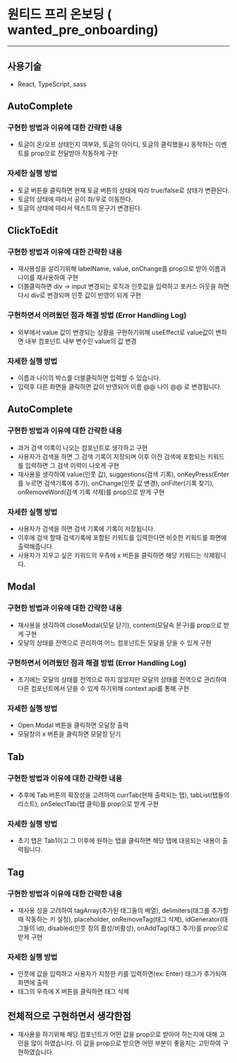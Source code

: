 # 원티드 프리 온보딩 ( wanted_pre_onboarding)

---

## 사용기술

- React, TypeScript, sass

## AutoComplete

### 구현한 방법과 이유에 대한 간략한 내용

- 토글이 온/오프 상태인지 여부와, 토글의 아이디, 토글의 클릭했을시 동작하는 이벤트를 prop으로 전달받아 작동하게 구현

### 자세한 실행 방법

- 토글 버튼을 클릭하면 현재 토글 버튼의 상태에 따라 true/false로 상태가 변환된다.
- 토글의 상태에 따라서 공이 좌/우로 이동한다.
- 토글의 상태에 따라서 텍스트의 문구가 변경된다.

## ClickToEdit

### 구현한 방법과 이유에 대한 간략한 내용

- 재사용성을 살리기위해 labelName, value, onChange를 prop으로 받아 이름과 나이를 재사용하여 구현
- 더블클릭하면 div -> input 변경되는 로직과 인풋값을 입력하고 포커스 아웃을 하면 다시 div로 변경되며 인풋 값이 반영이 되게 구현

### 구현하면서 어려웠던 점과 해결 방법 (Error Handling Log)

- 외부에서 value 값이 변경되는 상황을 구현하기위해 useEffect로 value값이 변하면 내부 컴포넌트 내부 변수인 value의 값 변경

### 자세한 실행 방법

- 이름과 나이의 박스를 더블클릭하면 입력할 수 있습니다.
- 입력후 다른 화면을 클릭하면 값이 반영되어 이름 @@ 나이 @@ 로 변경됩니다.

## AutoComplete

### 구현한 방법과 이유에 대한 간략한 내용

- 과거 검색 이록이 나오는 컴포넌트로 생각하고 구현
- 사용자가 검색을 하면 그 검색 기록이 저장되며 이후 이전 검색에 포함되는 키워드를 입력하면 그 검색 이력이 나오게 구현
- 재사용을 생각하여 value(인풋 값), suggestions(검색 기록), onKeyPress(Enter를 누르면 검색기록에 추가), onChange(인풋 값 변경), onFilter(기록 찾기), onRemoveWord(검색 기록 삭제)를 prop으로 받게 구현

### 자세한 실행 방법

- 사용자가 검색을 하면 검색 기록에 기록이 저장됩니다.
- 이후에 검색 할때 검색기록에 포함된 키워드를 입력한다면 비슷한 키워드를 화면에 출력해줍니다.
- 사용자가 지우고 싶은 키워드의 우측에 x 버튼을 클릭하면 해당 키워드는 삭제됩니다.

## Modal

### 구현한 방법과 이유에 대한 간략한 내용

- 재사용을 생각하여 closeModal(모달 닫기), content(모달속 문구)를 prop으로 받게 구현
- 모달의 상태를 전역으로 관리하여 어느 컴포넌트든 모달을 닫을 수 있게 구현

### 구현하면서 어려웠던 점과 해결 방법 (Error Handling Log)

- 초기에는 모달의 상태를 전역으로 하지 않았지만 모달의 상태를 전역으로 관리하여 다른 컴포넌트에서 닫을 수 있게 하기위해 context api를 통해 구현

### 자세한 실행 방법

- Open Modal 버튼을 클릭하면 모달창 출력
- 모달창의 x 버튼을 클릭하면 모달창 닫기

## Tab

### 구현한 방법과 이유에 대한 간략한 내용

- 추후에 Tab 버튼의 확장성을 고려하여 currTab(현재 출력되는 탭), tabList(탭들의 리스트), onSelectTab(탭 클릭)를 prop으로 받게 구현

### 자세한 실행 방법

- 초기 탭은 Tab1이고 그 이후에 원하는 탭을 클릭하면 해당 탭에 대응되는 내용이 출력됩니다.

## Tag

### 구현한 방법과 이유에 대한 간략한 내용

- 재사용 성을 고려하여 tagArray(추가된 태그들의 배열), delimiters(태그를 추가할때 작동하는 키 설정), placeholder, onRemoveTag(태그 삭제), idGenerator(태그들의 id), disabled(인풋 창의 활성/비활성), onAddTag(태그 추가)를 prop으로 받게 구현

### 자세한 실행 방법

- 인풋에 값을 입력하고 사용자가 지정한 키를 입력하면(ex: Enter) 태그가 추가되여 화면에 출력
- 태그의 우측에 X 버튼을 클릭하면 태그 삭제

## 전체적으로 구현하면서 생각한점

- 재사용을 하기위해 해당 컴포넌트가 어떤 값을 prop으로 받아야 하는지에 대해 고민을 많이 하였습니다. 이 값을 prop으로 받으면 어떤 부분이 좋을지는 고민하여 구현하였습니다.
